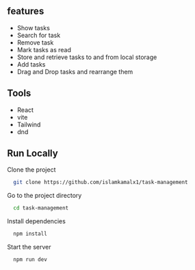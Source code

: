 ## features
- Show tasks
- Search for task
- Remove task
- Mark tasks as read
- Store and retrieve tasks to and from local storage
- Add tasks
- Drag and Drop tasks and rearrange them

## Tools
- React
- vite
- Tailwind
- dnd

## Run Locally

Clone the project

```bash
  git clone https://github.com/islamkamalx1/task-management
```

Go to the project directory

```bash
  cd task-management
```

Install dependencies

```bash
  npm install
```

Start the server

```bash
  npm run dev
```
